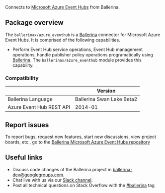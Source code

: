 Connects to [Microsoft Azure Event Hubs](https://docs.microsoft.com/en-us/rest/api/eventhub/) from Ballerina.

## Package overview

The `ballerinax/azure_eventhub` is a [Ballerina](https://ballerina.io/) connector for Microsoft Azure Event Hubs. It is comprised of the following capabilities.

* Perform Event Hub service operations, Event Hub management operations, handle publisher policy operations programatically using [Ballerina](https://ballerina.io/). The `ballerinax/azure_eventhub` module provides this capability.

### Compatibility
|                                                     | Version                         |
|-----------------------------------------------------|---------------------------------|
| Ballerina Language                                  | Ballerina Swan Lake Beta2       |
| Azure Event Hub REST API                            | 2014-01                         |

## Report issues

To report bugs, request new features, start new discussions, view project boards, etc., go to the [Ballerina Microsoft Azure Event Hubs repository](https://github.com/ballerina-platform/module-ballerinax-azure.eventhub)

## Useful links
- Discuss code changes of the Ballerina project in [ballerina-dev@googlegroups.com](mailto:ballerina-dev@googlegroups.com).
- Chat live with us via our [Slack channel](https://ballerina.io/community/slack/).
- Post all technical questions on Stack Overflow with the [#ballerina](https://stackoverflow.com/questions/tagged/ballerina) tag
